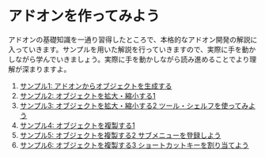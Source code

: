 <div id="ch_title_img_2"></div>

<div id="ch_title_text"></div>

# アドオンを作ってみよう

<div id="ch_body"></div>

アドオンの基礎知識を一通り習得したところで、本格的なアドオン開発の解説に入っていきます。サンプルを用いた解説を行っていきますので、実際に手を動かしながら学んでいきましょう。実際に手を動かしながら読み進めることでより理解が深まりますよ。

<div id="ch_toc"></div>

1. [サンプル1: アドオンからオブジェクトを生成する](01_Sample_1_Create_object_from_Add-on.md)
2. [サンプル2: オブジェクトを拡大・縮小する1](02_Sample_2_Scaling_object_1.md)
3. [サンプル3: オブジェクトを拡大・縮小する2 ツール・シェルフを使ってみよう](03_Sample_3_Scaling_object_2.md)
4. [サンプル4: オブジェクトを複製する1](04_Sample_4_Replicate_object_1.md)
5. [サンプル5: オブジェクトを複製する2 サブメニューを登録しよう](05_Sample_5_Replicate_object_2.md)
6. [サンプル6: オブジェクトを複製する3 ショートカットキーを割り当てよう](06_Sample_6_Replicate_object_3.md)

